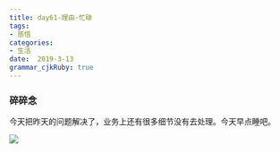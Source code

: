 ```yaml
---
title: day61-理由-忙碌
tags: 
- 感悟
categories: 
- 生活
date:  2019-3-13
grammar_cjkRuby: true
---
```

### 碎碎念
今天把昨天的问题解决了，业务上还有很多细节没有去处理。今天早点睡吧。

![](https://ws1.sinaimg.cn/large/b15ca614gy1g11jub5lzzj20ea09ggmo.jpg)
<!--more-->
